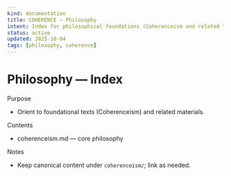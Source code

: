 ```yaml
---
kind: documentation
title: COHERENCE — Philosophy
intent: Index for philosophical foundations (Coherenceism and related texts)
status: active
updated: 2025-10-04
tags: [philosophy, coherence]
---
```


# Philosophy — Index

Purpose
- Orient to foundational texts (Coherenceism) and related materials.

Contents
- coherenceism.md — core philosophy

Notes
- Keep canonical content under `coherenceism/`; link as needed.

